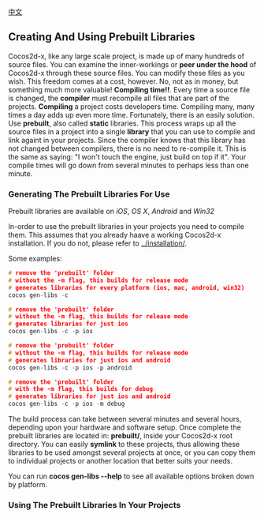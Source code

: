 <div class="langs">
  <a href="#" class="btn" onclick="toggleLanguage()">中文</a>
</div>

## Creating And Using Prebuilt Libraries
Cocos2d-x, like any large scale project, is made up of many hundreds of source files. You can examine the inner-workings or __peer under the hood__ of Cocos2d-x through these source files. You can modify these files as you wish. This freedom comes at a cost, however. No, not as in money, but something much more valuable! __Compiling time!!__. Every time a source file is changed, the __compiler__ must recompile all files that are part of the projects. __Compiling__ a project costs developers time. Compiling many, many times a day adds up even more time. Fortunately, there is an easily solution. Use __prebuilt__, also called __static__ libraries. This process wraps up all the source files in a project into a single __library__ that you can use to compile and link againt in your projects. Since the compiler knows that this library has not changed between compilers, there is no need to re-compile it. This is the same as saying: "I won't touch the engine, just build on top if it". Your compile times will go down from several minutes to perhaps less than one minute.

### Generating The Prebuilt Libraries For Use
Prebuilt libraries are available on *iOS*, *OS X*, *Android* and *Win32*

In-order to use the prebuilt libraries in your projects you need to compile them. This assumes that you already haave a working Cocos2d-x installation. If you do not, please refer to [../installation/]().

Some examples:
```cpp
# remove the 'prebuilt' folder
# without the -m flag, this builds for release mode
# generates libraries for every platform (ios, mac, android, win32)
cocos gen-libs -c

# remove the 'prebuilt' folder
# without the -m flag, this builds for release mode
# generates libraries for just ios
cocos gen-libs -c -p ios

# remove the 'prebuilt' folder
# without the -m flag, this builds for release mode
# generates libraries for just ios and android
cocos gen-libs -c -p ios -p android

# remove the 'prebuilt' folder
# with the -m flag, this builds for debug
# generates libraries for just ios and android
cocos gen-libs -c -p ios -m debug
```

The build process can take between several minutes and several hours, depending upon your hardware and software setup. Once complete the prebuilt libraries are located in: __prebuilt/__, inside your Cocos2d-x root directory. You can easily __symlink__ to these projects, thus allowing these libraries to be used amongst several projects at once, or you can copy them to individual projects or another location that better suits your needs.

You can run __cocos gen-libs --help__ to see all available options broken down by platform.

### Using The Prebuilt Libraries In Your Projects
